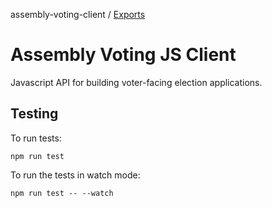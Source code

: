 assembly-voting-client / [Exports](modules.md)

# Assembly Voting JS Client

Javascript API for building voter-facing election applications.

## Testing

To run tests:

```
npm run test
````

To run the tests in watch mode:

```
npm run test -- --watch
```
